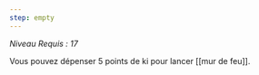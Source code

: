 ```yaml
---
step: empty
---
```

*Niveau Requis : 17*

Vous pouvez dépenser 5 points de ki pour lancer [[mur de feu]].